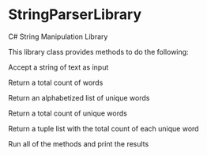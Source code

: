 # StringParserLibrary
C# String Manipulation Library

This library class provides methods to do the following:


Accept a string of text as input

Return a total count of words

Return an alphabetized list of unique words

Return a total count of unique words

Return a tuple list with the total count of each unique word

Run all of the methods and print the results
